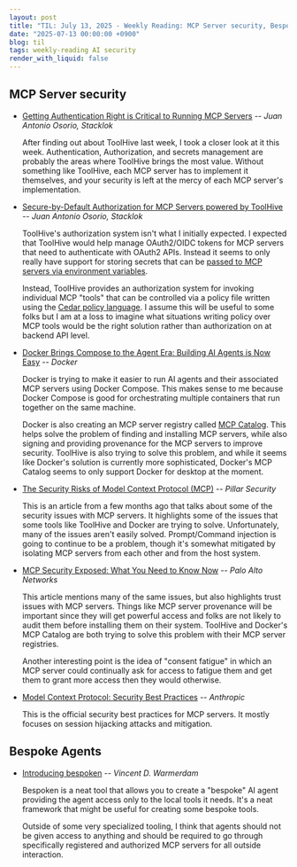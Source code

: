 ```yaml
---
layout: post
title: "TIL: July 13, 2025 - Weekly Reading: MCP Server security, Bespoke Agents"
date: "2025-07-13 00:00:00 +0900"
blog: til
tags: weekly-reading AI security
render_with_liquid: false
---
```


## MCP Server security

- [Getting Authentication Right is Critical to Running MCP
  Servers](https://dev.to/stacklok/getting-authentication-right-is-critical-to-running-mcp-servers-39fk)
  -- _Juan Antonio Osorio, Stacklok_

    After finding out about ToolHive last week, I took a closer look at it this
    week. Authentication, Authorization, and secrets management are probably the
    areas where ToolHive brings the most value. Without something like ToolHive,
    each MCP server has to implement it themselves, and your security is left at
    the mercy of each MCP server's implementation.

- [Secure-by-Default Authorization for MCP Servers powered by
  ToolHive](https://dev.to/stacklok/secure-by-default-authorization-for-mcp-servers-powered-by-toolhive-1hp6)
  -- _Juan Antonio Osorio, Stacklok_

    ToolHive's authorization system isn't what I initially expected. I expected
    that ToolHive would help manage OAuth2/OIDC tokens for MCP servers that need
    to authenticate with OAuth2 APIs. Instead it seems to only really have
    support for storing secrets that can be [passed to MCP servers via
    environment
    variables](https://github.com/stacklok/toolhive/blob/8b7bbe06548128f3b0cec2c0876f1dfefe28cb6c/pkg/registry/data/registry.json#L19-L24).

    Instead, ToolHive provides an authorization system for invoking individual MCP
    "tools" that can be controlled via a policy file written using the [Cedar
    policy language](https://www.cedarpolicy.com/). I assume this will be useful
    to some folks but I am at a loss to imagine what situations writing policy
    over MCP tools would be the right solution rather than authorization on at
    backend API level.

- [Docker Brings Compose to the Agent Era: Building AI Agents is Now
  Easy](https://www.docker.com/blog/build-ai-agents-with-docker-compose/) --
  _Docker_

    Docker is trying to make it easier to run AI agents and their associated MCP
    servers using Docker Compose. This makes sense to me because Docker Compose
    is good for orchestrating multiple containers that run together on the same
    machine.

    Docker is also creating an MCP server registry called [MCP
    Catalog](https://www.docker.com/products/mcp-catalog-and-toolkit/). This
    helps solve the problem of finding and installing MCP servers, while also
    signing and providing provenance for the MCP servers to improve security.
    ToolHive is also trying to solve this problem, and while it seems like
    Docker's solution is currently more sophisticated, Docker's MCP Catalog
    seems to only support Docker for desktop at the moment.

- [The Security Risks of Model Context Protocol
  (MCP)](https://www.pillar.security/blog/the-security-risks-of-model-context-protocol-mcp)
  -- _Pillar Security_

    This is an article from a few months ago that talks about some of the
    security issues with MCP servers. It highlights some of the issues that some
    tools like ToolHive and Docker are trying to solve. Unfortunately, many of
    the issues aren't easily solved. Prompt/Command injection is going to
    continue to be a problem, though it's somewhat mitigated by isolating MCP
    servers from each other and from the host system.

- [MCP Security Exposed: What You Need to Know
  Now](https://live.paloaltonetworks.com/t5/community-blogs/mcp-security-exposed-what-you-need-to-know-now/ba-p/1227143)
  -- _Palo Alto Networks_

    This article mentions many of the same issues, but also highlights trust
    issues with MCP servers. Things like MCP server provenance will be important
    since they will get powerful access and folks are not likely to audit them
    before installing them on their system. ToolHive and Docker's MCP Catalog
    are both trying to solve this problem with their MCP server registries.

    Another interesting point is the idea of "consent fatigue" in which an MCP
    server could continually ask for access to fatigue them and get them to
    grant more access then they would otherwise.

- [Model Context Protocol: Security Best
  Practices](https://modelcontextprotocol.io/specification/2025-06-18/basic/security_best_practices)
  -- _Anthropic_

    This is the official security best practices for MCP servers. It mostly
    focuses on session hijacking attacks and mitigation.

## Bespoke Agents

- [Introducing bespoken](https://koaning.io/posts/introducing-bespoken/)
  -- _Vincent D. Warmerdam_

    Bespoken is a neat tool that allows you to create a "bespoke" AI agent
    providing the agent access only to the local tools it needs. It's a neat
    framework that might be useful for creating some bespoke tools.

    Outside of some very specialized tooling, I think that agents should not be
    given access to anything and should be required to go through specifically
    registered and authorized MCP servers for all outside interaction.

